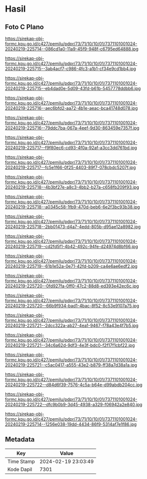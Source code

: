 # Hasil

## Foto C Plano

https://sirekap-obj-formc.kpu.go.id/c427/pemilu/pdpr/73/71/10/10/01/7371101001024-20240219-225714--086cd1a0-11a9-45f9-948f-c6795ed64888.jpg

https://sirekap-obj-formc.kpu.go.id/c427/pemilu/pdpr/73/71/10/10/01/7371101001024-20240219-225715--3ab4acf7-c986-4fc3-a1b1-cf34e9cd1bb4.jpg

https://sirekap-obj-formc.kpu.go.id/c427/pemilu/pdpr/73/71/10/10/01/7371101001024-20240219-225715--eb4dad0e-5d09-43fd-b61b-5457778ddbb6.jpg

https://sirekap-obj-formc.kpu.go.id/c427/pemilu/pdpr/73/71/10/10/01/7371101001024-20240219-225716--aec6bfd2-aa72-4b1e-aeac-bca41748d078.jpg

https://sirekap-obj-formc.kpu.go.id/c427/pemilu/pdpr/73/71/10/10/01/7371101001024-20240219-225716--79ddc7ba-067a-4eef-9d30-863459e7357f.jpg

https://sirekap-obj-formc.kpu.go.id/c427/pemilu/pdpr/73/71/10/10/01/7371101001024-20240219-225717--f9f80ec6-cd93-4f0a-92af-a3cc3dd761bd.jpg

https://sirekap-obj-formc.kpu.go.id/c427/pemilu/pdpr/73/71/10/10/01/7371101001024-20240219-225717--fc5e1f66-0f25-4403-89f7-078cbdc5207f.jpg

https://sirekap-obj-formc.kpu.go.id/c427/pemilu/pdpr/73/71/10/10/01/7371101001024-20240219-225718--4b3bf27e-a8c3-4bb2-b27a-c658fb209f93.jpg

https://sirekap-obj-formc.kpu.go.id/c427/pemilu/pdpr/73/71/10/10/01/7371101001024-20240219-225718--a0345c58-1fb9-470d-beb6-6e2f3bc93b38.jpg

https://sirekap-obj-formc.kpu.go.id/c427/pemilu/pdpr/73/71/10/10/01/7371101001024-20240219-225718--2bb01473-d4a7-4edd-805b-d95ae12a8982.jpg

https://sirekap-obj-formc.kpu.go.id/c427/pemilu/pdpr/73/71/10/10/01/7371101001024-20240219-225719--cd2fd5f1-4b42-492c-94fe-d24974d8bf66.jpg

https://sirekap-obj-formc.kpu.go.id/c427/pemilu/pdpr/73/71/10/10/01/7371101001024-20240219-225719--61b1e52a-0e71-42fd-b209-ca4e6ae6edf2.jpg

https://sirekap-obj-formc.kpu.go.id/c427/pemilu/pdpr/73/71/10/10/01/7371101001024-20240219-225720--0fd927fa-0ff0-47c2-88d8-ed393e42ec6c.jpg

https://sirekap-obj-formc.kpu.go.id/c427/pemilu/pdpr/73/71/10/10/01/7371101001024-20240219-225720--66b9f934-bad1-4bac-8f52-8c53e9107a75.jpg

https://sirekap-obj-formc.kpu.go.id/c427/pemilu/pdpr/73/71/10/10/01/7371101001024-20240219-225721--2dcc322a-ab27-4ea1-9467-f78a43e4f7b5.jpg

https://sirekap-obj-formc.kpu.go.id/c427/pemilu/pdpr/73/71/10/10/01/7371101001024-20240219-225721--34c6a62d-9df3-4e3f-bdc0-f2f17f1cbf22.jpg

https://sirekap-obj-formc.kpu.go.id/c427/pemilu/pdpr/73/71/10/10/01/7371101001024-20240219-225721--c5ac0417-a555-43e2-b879-ff38a7d38a1a.jpg

https://sirekap-obj-formc.kpu.go.id/c427/pemilu/pdpr/73/71/10/10/01/7371101001024-20240219-225722--d84d6f39-7576-4c5a-b64e-d99abdb204cc.jpg

https://sirekap-obj-formc.kpu.go.id/c427/pemilu/pdpr/73/71/10/10/01/7371101001024-20240219-225722--dfc9b0b9-3d45-4938-a329-f06942a2e840.jpg

https://sirekap-obj-formc.kpu.go.id/c427/pemilu/pdpr/73/71/10/10/01/7371101001024-20240219-225714--1256e038-19dd-4434-86f9-5314af7e1f86.jpg


## Metadata

| Key        | Value               |
| ---------- | ------------------- |
| Time Stamp | 2024-02-19 23:03:49 |
| Kode Dapil | 7301                |



